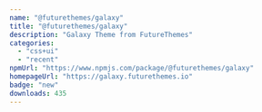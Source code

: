 ```yaml
---
name: "@futurethemes/galaxy"
title: "@futurethemes/galaxy"
description: "Galaxy Theme from FutureThemes"
categories:
  - "css+ui"
  - "recent"
npmUrl: "https://www.npmjs.com/package/@futurethemes/galaxy"
homepageUrl: "https://galaxy.futurethemes.io"
badge: "new"
downloads: 435
---
```

